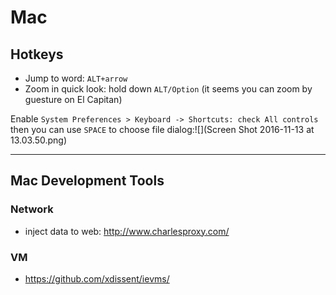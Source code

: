 # Mac

## Hotkeys
- Jump to word: `ALT+arrow`
- Zoom in quick look: hold down `ALT/Option` (it seems you can zoom by guesture on El Capitan)

Enable `System Preferences > Keyboard -> Shortcuts: check All controls` then you can use `SPACE` to choose file dialog:![](Screen Shot 2016-11-13 at 13.03.50.png)

---

## Mac Development Tools

### Network
- inject data to web: http://www.charlesproxy.com/

### VM
- https://github.com/xdissent/ievms/